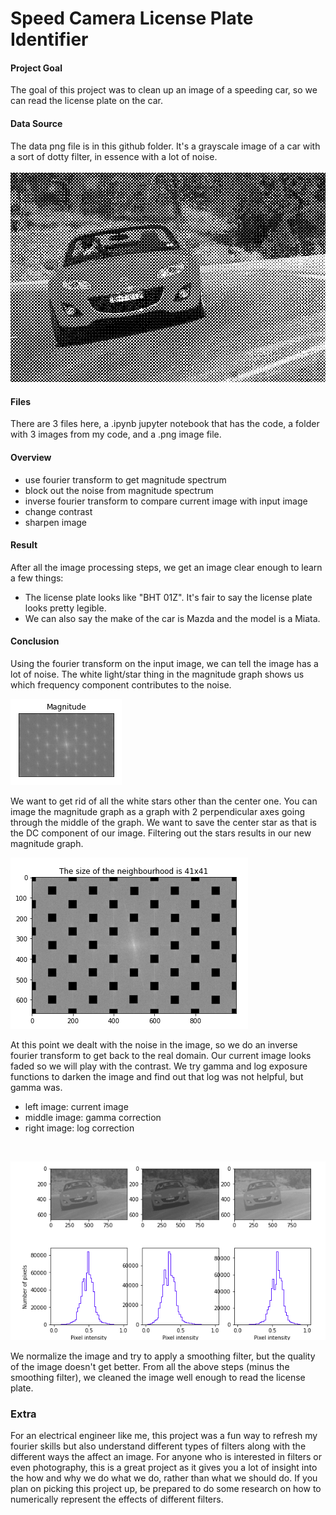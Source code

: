 # Speed Camera License Plate Identifier

#### Project Goal

The goal of this project was to clean up an image of a speeding car, so we can read the license plate on the car.

#### Data Source

The data png file is in this github folder. It's a grayscale image of a car with a sort of dotty filter, in essence with a lot of noise.<br >
<br >
![image](https://github.com/JaideepPrasad/Data-Science/blob/main/Image%20Processing/Image%20Processing%20Forensics/car.png?raw=true)<br >

#### Files

There are 3 files here, a .ipynb jupyter notebook that has the code, a folder with 3 images from my code, and a .png image file.

#### Overview

  - use fourier transform to get magnitude spectrum
  - block out the noise from magnitude spectrum
  - inverse fourier transform to compare current image with input image
  - change contrast 
  - sharpen image

#### Result

After all the image processing steps, we get an image clear enough to learn a few things:
  - The license plate looks like "BHT 01Z". It's fair to say the license plate looks pretty legible.
  - We can also say the make of the car is Mazda and the model is a Miata.

#### Conclusion

Using the fourier transform on the input image, we can tell the image has a lot of noise. 
The white light/star thing in the magnitude graph shows us which frequency component contributes to the noise.<br >

![image](https://github.com/JaideepPrasad/Data-Science/blob/main/Image%20Processing/Image%20Processing%20Forensics/images/Capture.PNG?raw=true)<br >

We want to get rid of all the white stars other than the center one. You can image the magnitude graph as a graph with 2 perpendicular axes going through the middle of the graph.
We want to save the center star as that is the DC component of our image. Filtering out the stars results in our new magnitude graph.<br >

![image](https://github.com/JaideepPrasad/Data-Science/blob/main/Image%20Processing/Image%20Processing%20Forensics/images/Capture1.PNG?raw=true)<br >

At this point we dealt with the noise in the image, so we do an inverse fourier transform to get back to the real domain. Our current image looks faded so we will play with the contrast. We try gamma and log exposure functions to darken the image and find out that log was not helpful, but gamma was.
  - left image: current image
  - middle image: gamma correction
  - right image: log correction
<br >

![image](https://github.com/JaideepPrasad/Data-Science/blob/main/Image%20Processing/Image%20Processing%20Forensics/images/Capture2.PNG?raw=true)<br >

We normalize the image and try to apply a smoothing filter, but the quality of the image doesn't get better. From all the above steps (minus the smoothing filter), we cleaned the image well enough to read the license plate. 
### Extra
For an electrical engineer like me, this project was a fun way to refresh my fourier skills but also understand different types of filters along with the different ways the affect an image. For anyone who is interested in filters or even photography, this is a great project as it gives you a lot of insight into the how and why we do what we do, rather than what we should do. If you plan on picking this project up, be prepared to do some research on how to numerically represent the effects of different filters. 
